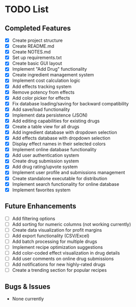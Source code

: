# TODO List

## Completed Features
- [x] Create project structure
- [x] Create README.md
- [x] Create NOTES.md
- [x] Set up requirements.txt
- [x] Create basic GUI layout
- [x] Implement "Add Drug" functionality
- [x] Create ingredient management system
- [x] Implement cost calculation logic
- [x] Add effects tracking system
- [x] Remove potency from effects
- [x] Add color picker for effects
- [x] Fix database loading/saving for backward compatibility
- [x] Add save/load functionality
- [x] Implement data persistence (JSON)
- [x] Add editing capabilities for existing drugs
- [x] Create a table view for all drugs
- [x] Add ingredient database with dropdown selection
- [x] Add effects database with dropdown selection
- [x] Display effect names in their selected colors
- [x] Implement online database functionality
- [x] Add user authentication system
- [x] Create drug submission system
- [x] Add drug rating/upvote system
- [x] Implement user profile and submissions management
- [x] Create standalone executable for distribution
- [x] Implement search functionality for online database
- [x] Implement favorites system

## Future Enhancements
- [ ] Add filtering options
- [ ] Add sorting for numeric columns (not working currently)
- [ ] Create data visualization for profit margins
- [ ] Add export functionality (CSV/Excel)
- [ ] Add batch processing for multiple drugs
- [ ] Implement recipe optimization suggestions
- [ ] Add color-coded effect visualization in drug details
- [ ] Add user comments on online drug submissions
- [ ] Add notifications for new highly-rated drugs
- [ ] Create a trending section for popular recipes

## Bugs & Issues
- None currently
